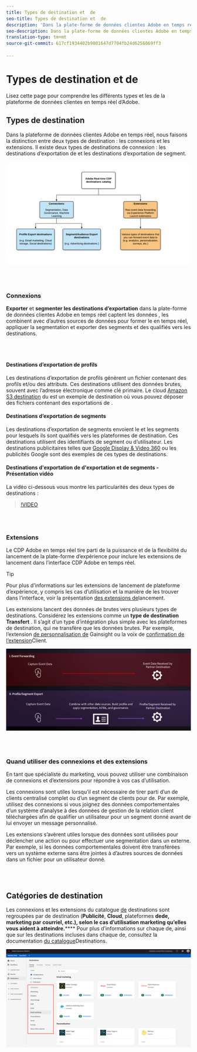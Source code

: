 ```yaml
---
title: Types de destination et  de
seo-title: Types de destination et  de
description: 'Dans la plate-forme de données clientes Adobe en temps réel, les destinations d’exportation de /segments capturent des données de, les combinent à d’autres sources de données, appliquent la segmentation et exportent des segments et des qualifiés vers des destinations. Les extensions lancent des données de  brutes vers plusieurs types de destinations. '
seo-description: Dans la plate-forme de données clientes Adobe en temps réel, les destinations d’exportation de /segments capturent des données de, les combinent à d’autres sources de données, appliquent la segmentation et exportent des segments et des qualifiés vers des destinations. Les extensions lancent des données de  brutes vers plusieurs types de destinations.
translation-type: tm+mt
source-git-commit: 617cf1934402b9001647d7704fb24d6256069ff3

---
```



# Types de destination et  de

Lisez cette page pour comprendre les différents types et les  de la plateforme de données clientes en temps réel d’Adobe.

## Types de destination

Dans la plateforme de données clientes Adobe en temps réel, nous faisons la distinction entre deux types de destination : les connexions et les extensions. Il existe deux types de destinations de connexion : les destinations d’exportation de  et les destinations d’exportation de segment.

![Types de destinations](/help/rtcdp/destinations/assets/types-of-destinations.png)

<br> 

### Connexions

**Exporter** et **segmenter les destinations d’exportation** dans la plate-forme de données clientes Adobe en temps réel captent les données , les combinent avec d’autres sources de données pour former le en temps [](/help/profile/home.md)réel, appliquer la segmentation et exporter des segments et des qualifiés vers les destinations.

<br> 

#### Destinations d’exportation de profils

Les destinations d’exportation de profils génèrent un fichier contenant des profils et/ou des attributs. Ces destinations utilisent des données brutes, souvent avec l’adresse électronique comme clé primaire. Le cloud [Amazon S3  destination](/help/rtcdp/destinations/amazon-s3-destination.md) du est un exemple de destination où vous pouvez déposer des fichiers contenant des exportations de .

#### Destinations d’exportation de segments

Les destinations d’exportation de segments envoient le  et les segments pour lesquels ils sont qualifiés vers les plateformes de destination. Ces destinations utilisent des identifiants de segment ou d’utilisateur. Les destinations publicitaires telles que [Google Display &amp; Video 360](/help/rtcdp/destinations/google-dv360-destination.md) ou les publicités [](/help/rtcdp/destinations/google-ads-destination.md) Google sont des exemples de ces types de destinations.

#### Destinations d&#39;exportation de  d&#39;exportation et de segments - Présentation vidéo

La vidéo ci-dessous vous montre les particularités des deux types de destinations :

>[!VIDEO](https://video.tv.adobe.com/v/29707?quality=12)

<br> 

### Extensions

Le CDP Adobe en temps réel tire parti de la puissance et de la flexibilité du lancement de la plate-forme d’expérience pour inclure les extensions de lancement dans l’interface CDP Adobe en temps réel.

>[!TIP]
>
>Pour plus d’informations sur les extensions de lancement de plateforme d’expérience, y compris les cas d’utilisation et la manière de les trouver dans l’interface, voir la présentation [des extensions de](/help/rtcdp/destinations/experience-platform-launch-extensions.md)lancement.

Les extensions lancent des données de  brutes vers plusieurs types de destinations. Considérez les extensions comme un **type de destination Transfert** . Il s’agit d’un type d’intégration plus simple avec les plateformes de destination, qui ne transfère que les données  brutes. Par exemple, l’extension [de personnalisation de](/help/rtcdp/destinations/gainsight-extension.md) Gainsight ou la voix de [confirmation de l’extension](/help/rtcdp/destinations/confirmit-digital-feedback-extension.md)Client.

![Expérience Platform Launch Extensions par rapport à d’autres destinations](/help/rtcdp/destinations/assets/launch-and-other-destinations.png)

<br> 

### Quand utiliser des connexions et des extensions

En tant que spécialiste du marketing, vous pouvez utiliser une combinaison de connexions et d’extensions pour répondre à vos cas d’utilisation.

Les connexions sont utiles lorsqu’il est nécessaire de tirer parti d’un de clients centralisé complet ou d’un segment de clients pour    de. Par exemple, utilisez des connexions si vous joignez des données comportementales d’un système d’analyse à des données de gestion de la relation client téléchargées afin de qualifier un utilisateur pour un segment donné avant de lui envoyer un message personnalisé.

Les extensions s’avèrent utiles lorsque des données  sont utilisées pour déclencher une action ou pour effectuer une segmentation dans un  externe. Par exemple, si les données comportementales doivent être transférées vers un système externe sans être jointes à d’autres sources de données dans un fichier pour un utilisateur donné.

<br> 

## Catégories de destination

Les connexions et les extensions du catalogue [de](https://platform.adobe.com/destination/catalog) destinations sont regroupées par  de destination (**Publicité**, **Cloud**, plateformes **dede, marketing par courriel, etc.), selon le cas d’utilisation marketing qu’elles vous aident à atteindre.****** Pour plus d’informations sur chaque  de, ainsi que sur les destinations incluses dans chaque  de, consultez la documentation [du catalogue](/help/rtcdp/destinations/destinations-catalog.md)Destinations.

![Catégories de destination](/help/rtcdp/destinations/assets/destination-categories-menu.png)

